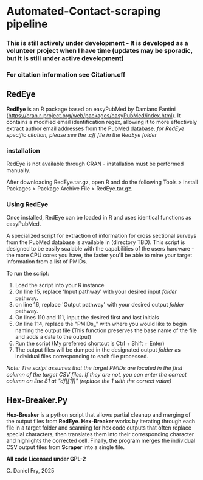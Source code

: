 # Automated-Contact-scraping pipeline
### This is still actively under development - It is developed as a volunteer project when I have time (updates may be sporadic, but it is still under active development)
### For citation information see Citation.cff

## RedEye
**RedEye** is an R package based on easyPubMed by Damiano Fantini (https://cran.r-project.org/web/packages/easyPubMed/index.html). It contains a modified email identification regex, allowing it to more effectively extract author email addresses from the PubMed database.
*for RedEye specific citation, please see the .cff file in the RedEye folder*
 
### installation
RedEye is not available through CRAN - installation must be performed manually. 

After downloading RedEye.tar.gz, open R and do the following Tools > Install Packages > Package Archive File > RedEye.tar.gz. 

### Using RedEye
Once installed, RedEye can be loaded in R and uses identical functions as easyPubMed. 

A specialized script for extraction of information for cross sectional surveys from the PubMed database is available in (directory TBD). This script is designed to be easily scalable with the capabilities of the users hardware - the more CPU cores you have, the faster you'll be able to mine your target information from a list of PMIDs. 

To run the script: 
1. Load the script into your R instance
2. On line 15, replace 'Input pathway' with your desired input *folder* pathway.
3. on line 16, replace 'Output pathway' with your desired output *folder* pathway.
4. On lines 110 and 111, input the desired first and last initials
5. On line 114, replace the "PMIDs_" with where you would like to begin naming the output file (This function preserves the base name of the file and adds a date to the output)
6.  Run the script (My preferred shortcut is Ctrl + Shift + Enter)
7. The output files will be dumped in the designated output *folder* as individual files corresponding to each file processed.

*Note: The script assumes that the target PMIDs are located in the first column of the target CSV files. If they are not, you can enter the correct column on line 81 at "df[[1]]" (replace the 1 with the correct value)*

## Hex-Breaker.Py
**Hex-Breaker** is a python script that allows partial cleanup and merging of the output files from **RedEye**. **Hex-Breaker** works by iterating through each file in a target folder and scanning for hex code outputs that often replace special characters, then translates them into their corresponding character and highlights the corrected cell. Finally, the program merges the individual CSV output files from **Scraper** into a single file.


**All code Licensed under GPL-2**

C. Daniel Fry, 2025
